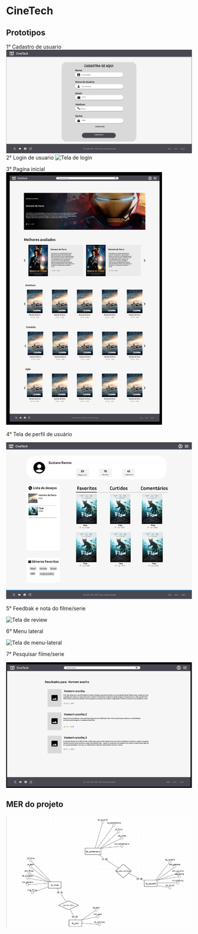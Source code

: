 # CineTech

## Prototipos

1° Cadastro de usuario
![Tela de Cadastro](/prototypes/Tela-de-Cadastro.png)
2° Login de usuario
![Tela de login](/prototypes/login.PNG)

3° Pagina inicial
![Tela incial](/prototypes/imagem_2025-03-21_200427990.png)

4° Tela de perfil de usuário 

![Tela de usuário](/prototypes/teladeusuario.png)

5° Feedbak e nota do filme/serie

![Tela de review](/prototypes/review.png)

6° Menu lateral

![Tela de menu-lateral](/prototypes/menu-lateral.png)

7° Pesquisar filme/serie

![Tela de menu-pesquisa](/prototypes/tela-pesquisa.png)
## MER do projeto

![Print do MER](/prototypes/MER.png)


